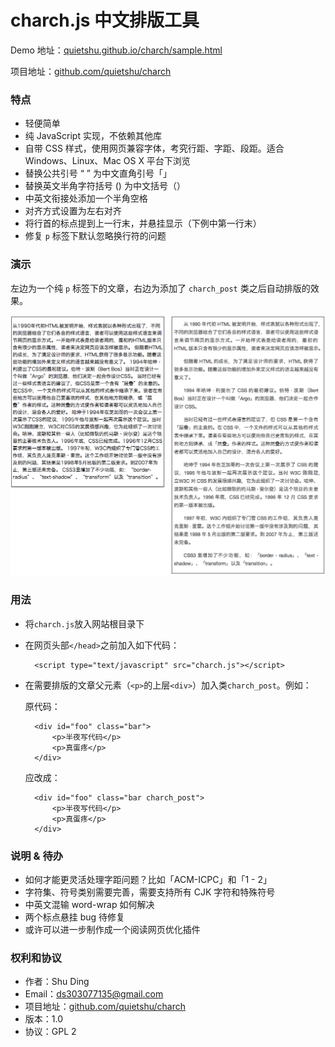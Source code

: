 charch.js 中文排版工具
======

Demo 地址：[quietshu.github.io/charch/sample.html](http://quietshu.github.io/charch/sample.html)

项目地址：[github.com/quietshu/charch](github.com/quietshu/charch)

### 特点

- 轻便简单
- 纯 JavaScript 实现，不依赖其他库
- 自带 CSS 样式，使用网页兼容字体，考究行距、字距、段距。适合 Windows、Linux、Mac OS X 平台下浏览
- 替换公共引号 “ ” 为中文直角引号「」
- 替换英文半角字符括号 () 为中文括号（）
- 中英文衔接处添加一个半角空格
- 对齐方式设置为左右对齐
- 将行首的标点提到上一行末，并悬挂显示（下例中第一行末）
- 修复 `p` 标签下默认忽略换行符的问题

### 演示

左边为一个纯 `p` 标签下的文章，右边为添加了 `charch_post` 类之后自动排版的效果。

<img src="demo.png">

### 用法

- 将`charch.js`放入网站根目录下

- 在网页头部`</head>`之前加入如下代码：

		<script type="text/javascript" src="charch.js"></script>
  
- 在需要排版的文章父元素（`<p>`的上层`<div>`）加入类`charch_post`。例如：

	原代码：

		<div id="foo" class="bar">
			<p>半夜写代码</p>
			<p>真蛋疼</p>
		</div>

	应改成：

		<div id="foo" class="bar charch_post">
			<p>半夜写代码</p>
			<p>真蛋疼</p>
		</div>
  
  
### 说明 & 待办

- 如何才能更灵活处理字距问题？比如「ACM-ICPC」和「1 - 2」
- 字符集、符号类别需要完善，需要支持所有 CJK 字符和特殊符号
- 中英文混输 word-wrap 如何解决
- 两个标点悬挂 bug 待修复
- 或许可以进一步制作成一个阅读网页优化插件

### 权利和协议

- 作者：Shu Ding
- Email：[ds303077135@gmail.com](mailto:ds303077135@gmail.com)
- 项目地址：[github.com/quietshu/charch](github.com/quietshu/charch)
- 版本：1.0
- 协议：GPL 2
